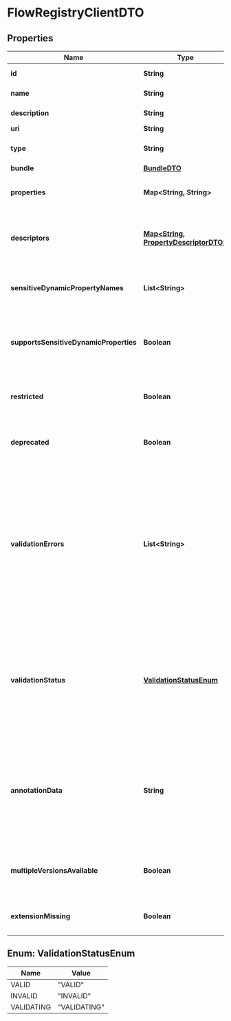 # FlowRegistryClientDTO

## Properties
Name | Type | Description | Notes
------------ | ------------- | ------------- | -------------
**id** | **String** | The registry identifier |  [optional]
**name** | **String** | The registry name |  [optional]
**description** | **String** | The registry description |  [optional]
**uri** | **String** |  |  [optional]
**type** | **String** | The type of the controller service. |  [optional]
**bundle** | [**BundleDTO**](BundleDTO.md) |  |  [optional]
**properties** | **Map&lt;String, String&gt;** | The properties of the controller service. |  [optional]
**descriptors** | [**Map&lt;String, PropertyDescriptorDTO&gt;**](PropertyDescriptorDTO.md) | The descriptors for the controller service properties. |  [optional]
**sensitiveDynamicPropertyNames** | **List&lt;String&gt;** | Set of sensitive dynamic property names |  [optional]
**supportsSensitiveDynamicProperties** | **Boolean** | Whether the reporting task supports sensitive dynamic properties. |  [optional]
**restricted** | **Boolean** | Whether the reporting task requires elevated privileges. |  [optional]
**deprecated** | **Boolean** | Whether the reporting task has been deprecated. |  [optional]
**validationErrors** | **List&lt;String&gt;** | Gets the validation errors from the reporting task. These validation errors represent the problems with the reporting task that must be resolved before it can be scheduled to run. |  [optional]
**validationStatus** | [**ValidationStatusEnum**](#ValidationStatusEnum) | Indicates whether the Processor is valid, invalid, or still in the process of validating (i.e., it is unknown whether or not the Processor is valid) |  [optional]
**annotationData** | **String** | The annotation data for the repoting task. This is how the custom UI relays configuration to the reporting task. |  [optional]
**multipleVersionsAvailable** | **Boolean** | Whether the flow registry client has multiple versions available. |  [optional]
**extensionMissing** | **Boolean** | Whether the underlying extension is missing. |  [optional]

<a name="ValidationStatusEnum"></a>
## Enum: ValidationStatusEnum
Name | Value
---- | -----
VALID | &quot;VALID&quot;
INVALID | &quot;INVALID&quot;
VALIDATING | &quot;VALIDATING&quot;
